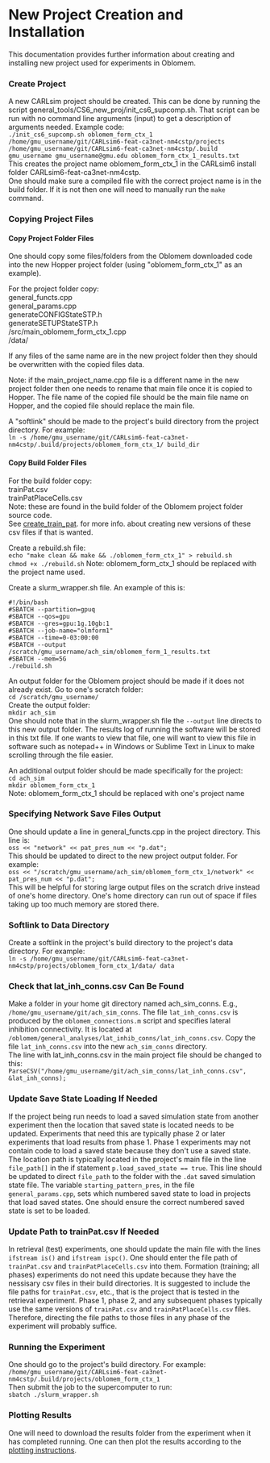 New Project Creation and Installation
====================================

This documentation provides further information about creating and installing new project used for experiments in Oblomem.

### Create Project

A new CARLsim project should be created. This can be done by running the script general_tools/CS6_new_proj/init_cs6_supcomp.sh. That script can be run with no command line arguments (input) to get a description of arguments needed. Example code:
<br>`./init_cs6_supcomp.sh oblomem_form_ctx_1 /home/gmu_username/git/CARLsim6-feat-ca3net-nm4cstp/projects /home/gmu_username/git/CARLsim6-feat-ca3net-nm4cstp/.build gmu_username gmu_username@gmu.edu oblomem_form_ctx_1_results.txt`
<br>This creates the project name oblomem_form_ctx_1 in the CARLsim6 install folder CARLsim6-feat-ca3net-nm4cstp.
<br>One should make sure a compiled file with the correct project name is in the build folder. If it is not then one will need to manually run the `make` command.

### Copying Project Files

#### Copy Project Folder Files
One should copy some files/folders from the Oblomem downloaded code into the new Hopper project folder (using "oblomem_form_ctx_1" as an example).

For the project folder copy:
<br>general_functs.cpp
<br>general_params.cpp
<br>generateCONFIGStateSTP.h
<br>generateSETUPStateSTP.h
<br>/src/main_oblomem_form_ctx_1.cpp
<br>/data/

If any files of the same name are in the new project folder then they should be overwritten with the copied files data.

Note: if the main_project_name.cpp file is a different name in the new project folder then one needs to rename that main file once it is copied to Hopper. The file name of the copied file should be the main file name on Hopper, and the copied file should replace the main file.

A "softlink" should be made to the project's build directory from the project directory. For example:
<br>`ln -s /home/gmu_username/git/CARLsim6-feat-ca3net-nm4cstp/.build/projects/oblomem_form_ctx_1/ build_dir`

#### Copy Build Folder Files
For the build folder copy:
<br>trainPat.csv
<br>trainPatPlaceCells.csv
<br>Note: these are found in the build folder of the Oblomem project folder source code.
<br>See [create_train_pat](https://hco-dev-docs.readthedocs.io/en/latest/oblomem/create_train_pat.html). for more info. about creating new versions of these csv files if that is wanted.

Create a rebuild.sh file:
<br>`echo "make clean && make && ./oblomem_form_ctx_1" > rebuild.sh`
<br>`chmod +x ./rebuild.sh`
Note: oblomem_form_ctx_1 should be replaced with the project name used.

Create a slurm_wrapper.sh file. An example of this is:
```
#!/bin/bash
#SBATCH --partition=gpuq
#SBATCH --qos=gpu
#SBATCH --gres=gpu:1g.10gb:1
#SBATCH --job-name="olmform1"
#SBATCH --time=0-03:00:00
#SBATCH --output /scratch/gmu_username/ach_sim/oblomem_form_1_results.txt
#SBATCH --mem=5G
./rebuild.sh
```

An output folder for the Oblomem project should be made if it does not already exist. Go to one's scratch folder:
<br>`cd /scratch/gmu_username/`
<br>Create the output folder:
<br>`mkdir ach_sim`
<br>One should note that in the slurm_wrapper.sh file the `--output` line directs to this new output folder. The results log of running the software will be stored in this txt file. If one wants to view that file, one will want to view this file in software such as notepad++ in Windows or Sublime Text in Linux to make scrolling through the file easier.

An additional output folder should be made specifically for the project:
<br>`cd ach_sim`
<br>`mkdir oblomem_form_ctx_1`
<br>Note: oblomem_form_ctx_1 should be replaced with one's project name

### Specifying Network Save Files Output
One should update a line in general_functs.cpp in the project directory. This line is:
<br>`oss << "network" << pat_pres_num << "p.dat";`
<br>This should be updated to direct to the new project output folder. For example:
<br>`oss << "/scratch/gmu_username/ach_sim/oblomem_form_ctx_1/network" << pat_pres_num << "p.dat";`
<br>This will be helpful for storing large output files on the scratch drive instead of one's home directory. One's home directory can run out of space if files taking up too much memory are stored there.

### Softlink to Data Directory
Create a softlink in the project's build directory to the project's data directory. For example:
<br>`ln -s /home/gmu_username/git/CARLsim6-feat-ca3net-nm4cstp/projects/oblomem_form_ctx_1/data/ data`

### Check that lat_inh_conns.csv Can Be Found
Make a folder in your home git directory named ach_sim_conns. E.g., `/home/gmu_username/git/ach_sim_conns`. The file `lat_inh_conns.csv` is produced by the `oblomem_connections.m` script and specifies lateral inhibition connectivity. It is located at `/oblomem/general_analyses/lat_inhib_conns/lat_inh_conns.csv`. Copy the file `lat_inh_conns.csv` into the new `ach_sim_conns` directory.
<br>The line with lat_inh_conns.csv in the main project file should be changed to this:
<br>`ParseCSV("/home/gmu_username/git/ach_sim_conns/lat_inh_conns.csv", &lat_inh_conns);`

### Update Save State Loading If Needed
If the project being run needs to load a saved simulation state from another experiment then the location that saved state is located needs to be updated. Experiments that need this are typically phase 2 or later experiments that load results from phase 1. Phase 1 experiments may not contain code to load a saved state because they don't use a saved state. The location path is typically located in the project's main file in the line `file_path[]` in the if statement `p.load_saved_state == true`. This line should be updated to direct `file_path` to the folder with the `.dat` saved simulation state file. The variable `starting_pattern_pres`, in the file `general_params.cpp`, sets which numbered saved state to load in projects that load saved states. One should ensure the correct numbered saved state is set to be loaded.

### Update Path to trainPat.csv If Needed
In retrieval (test) experiments, one should update the main file with the lines `ifstream is()` and `ifstream ispc()`. One should enter the file path of `trainPat.csv` and `trainPatPlaceCells.csv` into them. Formation (training; all phases) experiments do not need this update because they have the nessisary csv files in their build directories. It is suggested to include the file paths for `trainPat.csv`, etc., that is the project that is tested in the retrieval experiment. Phase 1, phase 2, and any subsequent phases typically use the same versions of `trainPat.csv` and `trainPatPlaceCells.csv` files. Therefore, directing the file paths to those files in any phase of the experiment will probably suffice.

### Running the Experiment
One should go to the project's build directory. For example:
<br>`/home/gmu_username/git/CARLsim6-feat-ca3net-nm4cstp/.build/projects/oblomem_form_ctx_1`
<br>Then submit the job to the supercomputer to run:
<br>`sbatch ./slurm_wrapper.sh`

### Plotting Results

One will need to download the results folder from the experiment when it has completed running. One can then plot the results according to the [plotting instructions](https://hco-dev-docs.readthedocs.io/en/latest/oblomem/plotting.html).